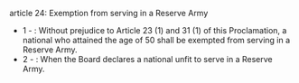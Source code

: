 article 24: Exemption from serving in a Reserve Army

<ul>
			<li>1 - : Without prejudice to Article 23 (1) and 31 (1) of this Proclamation, a national who attained the age of 50 shall be exempted from serving in a Reserve Army.<ul>
			</ul></li>			<li>2 - : When the Board declares a national unfit to serve in a Reserve Army. <ul>
			</ul></li></ul>